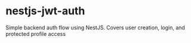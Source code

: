 # nestjs-jwt-auth
Simple backend auth flow using NestJS. Covers user creation, login, and protected profile access
